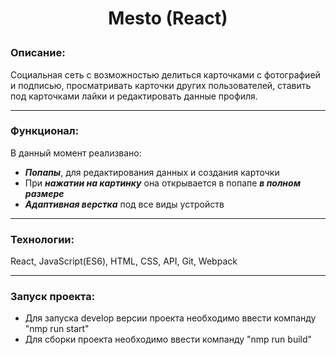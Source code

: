 # <p align="center">Mesto (React)</p>

### Описание: 
Социальная сеть с возможностью делиться карточками с фотографией и подписью, просматривать карточки других пользователей, ставить под карточками лайки и редактировать данные профиля.

___

### Функционал: 

В данный момент реализвано:
- ***Попапы***, для редактирования данных и создания карточки
- При ***нажатии на картинку*** она открывается в попапе ***в полном размере***
- ***Адаптивная верстка*** под все виды устройств

___


### Технологии: 

React, JavaScript(ES6), HTML, CSS, API, Git, Webpack
___

### Запуск проекта:

- Для запуска develop версии проекта необходимо ввести компанду "nmp run start"
- Для сборки проекта необходимо ввести компанду "nmp run build"